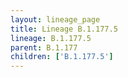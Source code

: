```yaml
---
layout: lineage_page
title: Lineage B.1.177.5
lineage: B.1.177.5
parent: B.1.177
children: ['B.1.177.5']
---
```

